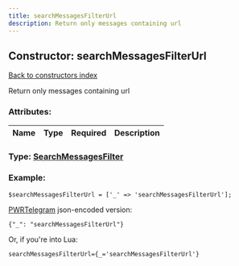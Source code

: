 ```yaml
---
title: searchMessagesFilterUrl
description: Return only messages containing url
---
```

## Constructor: searchMessagesFilterUrl  
[Back to constructors index](index.md)



Return only messages containing url

### Attributes:

| Name     |    Type       | Required | Description |
|----------|:-------------:|:--------:|------------:|



### Type: [SearchMessagesFilter](../types/SearchMessagesFilter.md)


### Example:

```
$searchMessagesFilterUrl = ['_' => 'searchMessagesFilterUrl'];
```  

[PWRTelegram](https://pwrtelegram.xyz) json-encoded version:

```
{"_": "searchMessagesFilterUrl"}
```


Or, if you're into Lua:  


```
searchMessagesFilterUrl={_='searchMessagesFilterUrl'}

```


